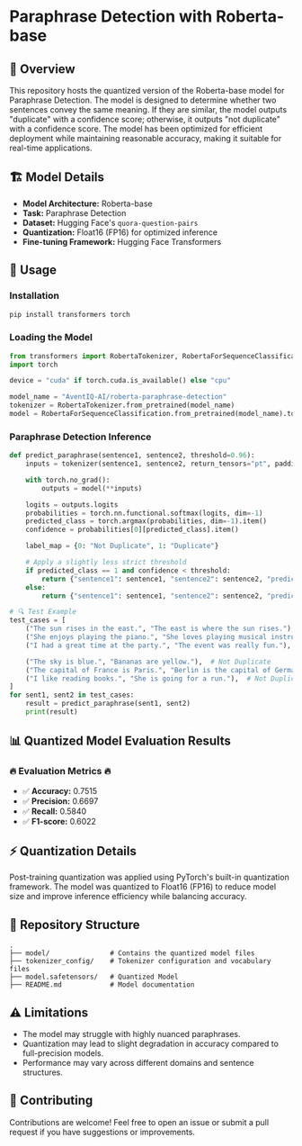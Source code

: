 # Paraphrase Detection with Roberta-base

## 📌 Overview

This repository hosts the quantized version of the Roberta-base model for Paraphrase Detection. The model is designed to determine whether two sentences convey the same meaning. If they are similar, the model outputs "duplicate" with a confidence score; otherwise, it outputs "not duplicate" with a confidence score. The model has been optimized for efficient deployment while maintaining reasonable accuracy, making it suitable for real-time applications.

## 🏗 Model Details

- **Model Architecture:** Roberta-base  
- **Task:** Paraphrase Detection  
- **Dataset:** Hugging Face's `quora-question-pairs`  
- **Quantization:** Float16 (FP16) for optimized inference  
- **Fine-tuning Framework:** Hugging Face Transformers  

## 🚀 Usage

### Installation

```bash
pip install transformers torch
```

### Loading the Model

```python
from transformers import RobertaTokenizer, RobertaForSequenceClassification
import torch

device = "cuda" if torch.cuda.is_available() else "cpu"

model_name = "AventIQ-AI/roberta-paraphrase-detection"
tokenizer = RobertaTokenizer.from_pretrained(model_name)
model = RobertaForSequenceClassification.from_pretrained(model_name).to(device)
```

### Paraphrase Detection Inference

```python
def predict_paraphrase(sentence1, sentence2, threshold=0.96):
    inputs = tokenizer(sentence1, sentence2, return_tensors="pt", padding=True, truncation=True).to(device)

    with torch.no_grad():
        outputs = model(**inputs)

    logits = outputs.logits
    probabilities = torch.nn.functional.softmax(logits, dim=-1)
    predicted_class = torch.argmax(probabilities, dim=-1).item()
    confidence = probabilities[0][predicted_class].item()

    label_map = {0: "Not Duplicate", 1: "Duplicate"}

    # Apply a slightly less strict threshold
    if predicted_class == 1 and confidence < threshold:
        return {"sentence1": sentence1, "sentence2": sentence2, "predicted_label": "Not Duplicate", "confidence": confidence}
    else:
        return {"sentence1": sentence1, "sentence2": sentence2, "predicted_label": label_map[predicted_class], "confidence": confidence}

# 🔍 Test Example
test_cases = [
    ("The sun rises in the east.", "The east is where the sun rises."),  # Duplicate
    ("She enjoys playing the piano.", "She loves playing musical instruments."),  # Duplicate
    ("I had a great time at the party.", "The event was really fun."),  # Duplicate

    ("The sky is blue.", "Bananas are yellow."),  # Not Duplicate
    ("The capital of France is Paris.", "Berlin is the capital of Germany."),  # Not Duplicate
    ("I like reading books.", "She is going for a run."),  # Not Duplicate
]
for sent1, sent2 in test_cases:
    result = predict_paraphrase(sent1, sent2)
    print(result)
```

## 📊 Quantized Model Evaluation Results

### 🔥 Evaluation Metrics 🔥

- ✅ **Accuracy:**  0.7515  
- ✅ **Precision:** 0.6697  
- ✅ **Recall:**    0.5840  
- ✅ **F1-score:**  0.6022  

## ⚡ Quantization Details

Post-training quantization was applied using PyTorch's built-in quantization framework. The model was quantized to Float16 (FP16) to reduce model size and improve inference efficiency while balancing accuracy.

## 📂 Repository Structure

```
.
├── model/               # Contains the quantized model files
├── tokenizer_config/    # Tokenizer configuration and vocabulary files
├── model.safetensors/   # Quantized Model
├── README.md            # Model documentation
```

## ⚠️ Limitations

- The model may struggle with highly nuanced paraphrases.
- Quantization may lead to slight degradation in accuracy compared to full-precision models.
- Performance may vary across different domains and sentence structures.

## 🤝 Contributing

Contributions are welcome! Feel free to open an issue or submit a pull request if you have suggestions or improvements.
